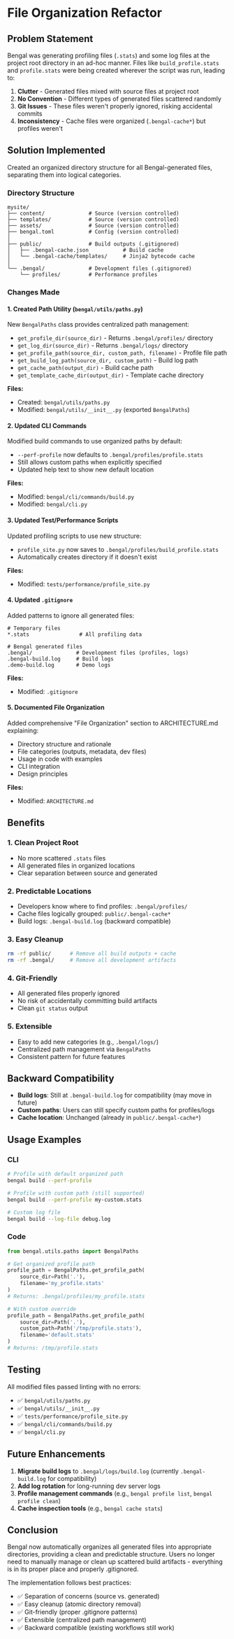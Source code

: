 # File Organization Refactor

## Problem Statement

Bengal was generating profiling files (`.stats`) and some log files at the project root directory in an ad-hoc manner. Files like `build_profile.stats` and `profile.stats` were being created wherever the script was run, leading to:

1. **Clutter** - Generated files mixed with source files at project root
2. **No Convention** - Different types of generated files scattered randomly
3. **Git Issues** - These files weren't properly ignored, risking accidental commits
4. **Inconsistency** - Cache files were organized (`.bengal-cache*`) but profiles weren't

## Solution Implemented

Created an organized directory structure for all Bengal-generated files, separating them into logical categories.

### Directory Structure

```
mysite/
├── content/              # Source (version controlled)
├── templates/            # Source (version controlled)
├── assets/               # Source (version controlled)
├── bengal.toml           # Config (version controlled)
│
├── public/               # Build outputs (.gitignored)
│   ├── .bengal-cache.json           # Build cache
│   └── .bengal-cache/templates/     # Jinja2 bytecode cache
│
└── .bengal/              # Development files (.gitignored)
    └── profiles/         # Performance profiles
```

### Changes Made

#### 1. Created Path Utility (`bengal/utils/paths.py`)

New `BengalPaths` class provides centralized path management:
- `get_profile_dir(source_dir)` - Returns `.bengal/profiles/` directory
- `get_log_dir(source_dir)` - Returns `.bengal/logs/` directory  
- `get_profile_path(source_dir, custom_path, filename)` - Profile file path
- `get_build_log_path(source_dir, custom_path)` - Build log path
- `get_cache_path(output_dir)` - Build cache path
- `get_template_cache_dir(output_dir)` - Template cache directory

**Files:**
- Created: `bengal/utils/paths.py`
- Modified: `bengal/utils/__init__.py` (exported `BengalPaths`)

#### 2. Updated CLI Commands

Modified build commands to use organized paths by default:
- `--perf-profile` now defaults to `.bengal/profiles/profile.stats`
- Still allows custom paths when explicitly specified
- Updated help text to show new default location

**Files:**
- Modified: `bengal/cli/commands/build.py`
- Modified: `bengal/cli.py`

#### 3. Updated Test/Performance Scripts

Updated profiling scripts to use new structure:
- `profile_site.py` now saves to `.bengal/profiles/build_profile.stats`
- Automatically creates directory if it doesn't exist

**Files:**
- Modified: `tests/performance/profile_site.py`

#### 4. Updated `.gitignore`

Added patterns to ignore all generated files:
```gitignore
# Temporary files
*.stats                # All profiling data

# Bengal generated files
.bengal/              # Development files (profiles, logs)
.bengal-build.log     # Build logs
.demo-build.log       # Demo logs
```

**Files:**
- Modified: `.gitignore`

#### 5. Documented File Organization

Added comprehensive "File Organization" section to ARCHITECTURE.md explaining:
- Directory structure and rationale
- File categories (outputs, metadata, dev files)
- Usage in code with examples
- CLI integration
- Design principles

**Files:**
- Modified: `ARCHITECTURE.md`

## Benefits

### 1. **Clean Project Root**
- No more scattered `.stats` files
- All generated files in organized locations
- Clear separation between source and generated

### 2. **Predictable Locations**
- Developers know where to find profiles: `.bengal/profiles/`
- Cache files logically grouped: `public/.bengal-cache*`
- Build logs: `.bengal-build.log` (backward compatible)

### 3. **Easy Cleanup**
```bash
rm -rf public/      # Remove all build outputs + cache
rm -rf .bengal/     # Remove all development artifacts
```

### 4. **Git-Friendly**
- All generated files properly ignored
- No risk of accidentally committing build artifacts
- Clean `git status` output

### 5. **Extensible**
- Easy to add new categories (e.g., `.bengal/logs/`)
- Centralized path management via `BengalPaths`
- Consistent pattern for future features

## Backward Compatibility

- **Build logs**: Still at `.bengal-build.log` for compatibility (may move in future)
- **Custom paths**: Users can still specify custom paths for profiles/logs
- **Cache location**: Unchanged (already in `public/.bengal-cache*`)

## Usage Examples

### CLI

```bash
# Profile with default organized path
bengal build --perf-profile

# Profile with custom path (still supported)
bengal build --perf-profile my-custom.stats

# Custom log file
bengal build --log-file debug.log
```

### Code

```python
from bengal.utils.paths import BengalPaths

# Get organized profile path
profile_path = BengalPaths.get_profile_path(
    source_dir=Path('.'),
    filename='my_profile.stats'
)
# Returns: .bengal/profiles/my_profile.stats

# With custom override
profile_path = BengalPaths.get_profile_path(
    source_dir=Path('.'),
    custom_path=Path('/tmp/profile.stats'),
    filename='default.stats'
)
# Returns: /tmp/profile.stats
```

## Testing

All modified files passed linting with no errors:
- ✅ `bengal/utils/paths.py`
- ✅ `bengal/utils/__init__.py`
- ✅ `tests/performance/profile_site.py`
- ✅ `bengal/cli/commands/build.py`
- ✅ `bengal/cli.py`

## Future Enhancements

1. **Migrate build logs** to `.bengal/logs/build.log` (currently `.bengal-build.log` for compatibility)
2. **Add log rotation** for long-running dev server logs
3. **Profile management commands** (e.g., `bengal profile list`, `bengal profile clean`)
4. **Cache inspection tools** (e.g., `bengal cache stats`)

## Conclusion

Bengal now automatically organizes all generated files into appropriate directories, providing a clean and predictable structure. Users no longer need to manually manage or clean up scattered build artifacts - everything is in its proper place and properly .gitignored.

The implementation follows best practices:
- ✅ Separation of concerns (source vs. generated)
- ✅ Easy cleanup (atomic directory removal)
- ✅ Git-friendly (proper .gitignore patterns)
- ✅ Extensible (centralized path management)
- ✅ Backward compatible (existing workflows still work)

